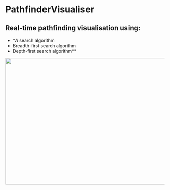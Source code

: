 # PathfinderVisualiser
## Real-time pathfinding visualisation using:
* **A* search algorithm
* Breadth-first search algorithm
* Depth-first search algorithm**


<img src="https://github.com/basiav/PathfinderVisualiser/blob/master/DFSAction.png" data-canonical-src="https://github.com/basiav/PathfinderVisualiser/blob/master/DFSAction.png" width="550" height="400" />
